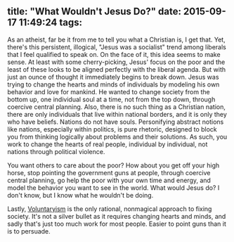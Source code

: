 title: "What Wouldn't Jesus Do?"
date: 2015-09-17 11:49:24
tags:
---

As an atheist, far be it from me to tell you what a Christian is, I get that. Yet, there's this persistent, illogical, "Jesus was a socialist" trend among liberals that I feel qualified to speak on. On the face of it, this idea seems to make sense. At least with some cherry-picking, Jesus' focus on the poor and the least of these looks to be aligned perfectly with the liberal agenda. But with just an ounce of thought it immediately begins to break down. Jesus was trying to change the hearts and minds of individuals by modeling his own behavior and love for mankind. He wanted to change society from the bottom up, one individual soul at a time, not from the top down, through coercive central planning. Also, there is no such thing as a Christian nation, there are only individuals that live within national borders, and it is only they who have beliefs. Nations do not have souls. Personifying abstract notions like nations, especially within politics, is pure rhetoric, designed to block you from thinking logically about problems and their solutions. As such, you work to change the hearts of real people, individual by individual, not nations through political violence.

You want others to care about the poor? How about you get off your high horse, stop pointing the government guns at people, through coercive central planning, go help the poor with your own time and energy, and model the behavior you want to see in the world. What would Jesus do? I don't know, but I know what he wouldn't be doing.

Lastly, [Voluntaryism](http://voluntaryist.com/fundamentals/introduction.html) is the only rational, nonmagical approach to fixing society. It's not a silver bullet as it requires changing hearts and minds, and sadly that's just too much work for most people. Easier to point guns than it is to persuade.
